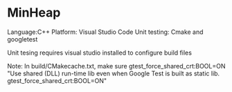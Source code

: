 # MinHeap
Language:C++
Platform: Visual Studio Code
Unit testing: Cmake and googletest

Unit tesing requires visual studio installed to configure build files

Note: In build/CMakecache.txt, make sure gtest_force_shared_crt:BOOL=ON
"Use shared (DLL) run-time lib even when Google Test is built
as static lib.
gtest_force_shared_crt:BOOL=ON"
